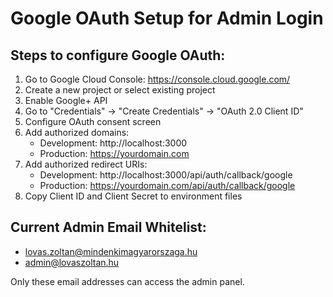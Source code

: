 # Google OAuth Setup for Admin Login

## Steps to configure Google OAuth:

1. Go to Google Cloud Console: https://console.cloud.google.com/
2. Create a new project or select existing project
3. Enable Google+ API
4. Go to "Credentials" → "Create Credentials" → "OAuth 2.0 Client ID"
5. Configure OAuth consent screen
6. Add authorized domains:
   - Development: http://localhost:3000
   - Production: https://yourdomain.com
7. Add authorized redirect URIs:
   - Development: http://localhost:3000/api/auth/callback/google
   - Production: https://yourdomain.com/api/auth/callback/google
8. Copy Client ID and Client Secret to environment files

## Current Admin Email Whitelist:
- lovas.zoltan@mindenkimagyarorszaga.hu
- admin@lovaszoltan.hu

Only these email addresses can access the admin panel.